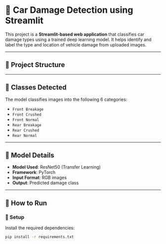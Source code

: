 # 🚗 Car Damage Detection using Streamlit

This project is a **Streamlit-based web application** that classifies car damage types using a trained deep learning model. It helps identify and label the type and location of vehicle damage from uploaded images.

---

## 📁 Project Structure




---

## 📸 Classes Detected

The model classifies images into the following 6 categories:

- `Front Breakage`
- `Front Crushed`
- `Front Normal`
- `Rear Breakage`
- `Rear Crushed`
- `Rear Normal`

---

## 🧠 Model Details

- **Model Used**: ResNet50 (Transfer Learning)
- **Framework**: PyTorch
- **Input Format**: RGB images
- **Output**: Predicted damage class

---

## 🚀 How to Run

### 🔧 Setup

Install the required dependencies:

```bash
pip install -r requirements.txt
